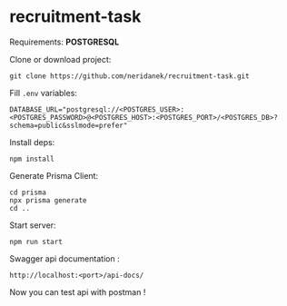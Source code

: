 # recruitment-task

Requirements: <b>POSTGRESQL</b>

Clone or download project:
```
git clone https://github.com/neridanek/recruitment-task.git
```


Fill   ```.env``` variables:


```
DATABASE_URL="postgresql://<POSTGRES_USER>:<POSTGRES_PASSWORD>@<POSTGRES_HOST>:<POSTGRES_PORT>/<POSTGRES_DB>?schema=public&sslmode=prefer"
```


Install deps:

```
npm install
```

Generate Prisma Client:
```
cd prisma
npx prisma generate
cd ..
```
Start server:
```
npm run start 
```

Swagger api documentation : 
```
http://localhost:<port>/api-docs/
```

Now you can test api with postman !

